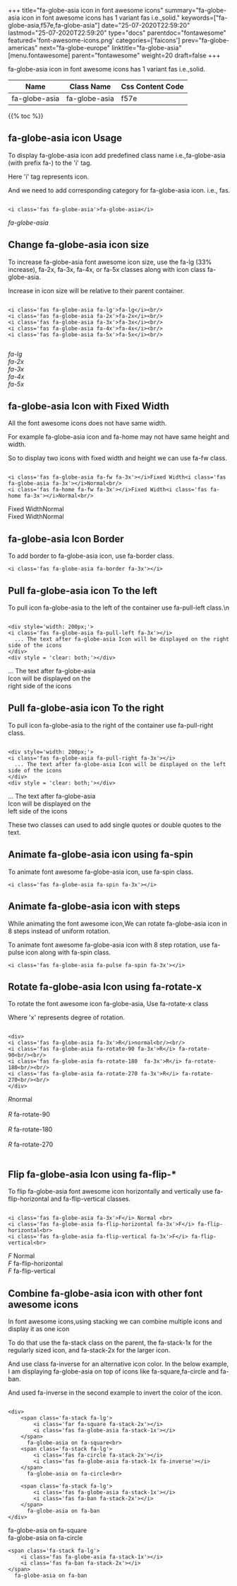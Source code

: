 +++
title="fa-globe-asia icon in font awesome icons"
summary="fa-globe-asia icon in font awesome icons has 1 variant fas i.e.,solid."
keywords=["fa-globe-asia,f57e,fa-globe-asia"]
date="25-07-2020T22:59:20"
lastmod="25-07-2020T22:59:20"
type="docs"
parentdoc="fontawesome"
featured='font-awesome-icons.png'
categories=['faicons']
prev="fa-globe-americas"
next="fa-globe-europe"
linktitle="fa-globe-asia"
[menu.fontawesome]
parent="fontawesome"
weight=20
draft=false
+++


fa-globe-asia icon in font awesome icons has 1 variant fas i.e.,solid.

<div class='table-responsive'><table class='table'><thead><tr><th>Name</th><th>Class Name</th><th>Css Content Code</th></tr></thead><tbody><tr><td>fa-globe-asia</td><td>fa-globe-asia</td><td>f57e</td></tr></tbody></table></div>


{{% toc %}}


## fa-globe-asia icon Usage

To display fa-globe-asia icon add predefined class name i.e.,fa-globe-asia (with prefix fa-) to the 'i' tag.

Here 'i' tag represents icon.

And we need to add corresponding category for fa-globe-asia icon. i.e., fas.


```

<i class='fas fa-globe-asia'>fa-globe-asia</i>
```

<i class='fas fa-globe-asia'>fa-globe-asia</i>




## Change fa-globe-asia icon size
To increase fa-globe-asia font awesome icon size, use the fa-lg (33% increase), fa-2x, fa-3x, fa-4x, or fa-5x classes along with icon class fa-globe-asia.

Increase in icon size will be relative to their parent container. 

```

<i class='fas fa-globe-asia fa-lg'>fa-lg</i><br/>
<i class='fas fa-globe-asia fa-2x'>fa-2x</i><br/>
<i class='fas fa-globe-asia fa-3x'>fa-3x</i><br/>
<i class='fas fa-globe-asia fa-4x'>fa-4x</i><br/>
<i class='fas fa-globe-asia fa-5x'>fa-5x</i><br/>
            
```

<i class='fas fa-globe-asia fa-lg'>fa-lg</i><br/>
<i class='fas fa-globe-asia fa-2x'>fa-2x</i><br/>
<i class='fas fa-globe-asia fa-3x'>fa-3x</i><br/>
<i class='fas fa-globe-asia fa-4x'>fa-4x</i><br/>
<i class='fas fa-globe-asia fa-5x'>fa-5x</i><br/>
            



## fa-globe-asia Icon with Fixed Width 

All the font awesome icons does not have same width.

For example fa-globe-asia icon and fa-home may not have same height and width.

So to display two icons with fixed width and height we can use fa-fw class.


```

<i class='fas fa-globe-asia fa-fw fa-3x'></i>Fixed Width<i class='fas fa-globe-asia fa-3x'></i>Normal<br/>
<i class='fas fa-home fa-fw fa-3x'></i>Fixed Width<i class='fas fa-home fa-3x'></i>Normal<br/>
```

<i class='fas fa-globe-asia fa-fw fa-3x'></i>Fixed Width<i class='fas fa-globe-asia fa-3x'></i>Normal<br/>
<i class='fas fa-home fa-fw fa-3x'></i>Fixed Width<i class='fas fa-home fa-3x'></i>Normal<br/>



## fa-globe-asia Icon Border 

To add border to fa-globe-asia icon, use fa-border class.


```
<i class='fas fa-globe-asia fa-border fa-3x'></i>

```
<i class='fas fa-globe-asia fa-border fa-3x'></i>





## Pull fa-globe-asia icon To the left

To pull icon fa-globe-asia to the left of the container use fa-pull-left class.\n

```

<div style='width: 200px;'>
<i class='fas fa-globe-asia fa-pull-left fa-3x'></i>
  ... The text after fa-globe-asia Icon will be displayed on the right side of the icons
</div>
<div style = 'clear: both;'></div>
```

<div style='width: 200px;'>
<i class='fas fa-globe-asia fa-pull-left fa-3x'></i>
  ... The text after fa-globe-asia Icon will be displayed on the right side of the icons
</div>
<div style = 'clear: both;'></div>




## Pull fa-globe-asia icon To the right
To pull icon fa-globe-asia to the right of the container use fa-pull-right class.

```

<div style='width: 200px;'>
<i class='fas fa-globe-asia fa-pull-right fa-3x'></i>
  ... The text after fa-globe-asia Icon will be displayed on the left side of the icons
</div>
<div style = 'clear: both;'></div>
```

<div style='width: 200px;'>
<i class='fas fa-globe-asia fa-pull-right fa-3x'></i>
  ... The text after fa-globe-asia Icon will be displayed on the left side of the icons
</div>
<div style = 'clear: both;'></div>

These two classes can used to add single quotes or double quotes to the text.


## Animate fa-globe-asia icon using fa-spin
To animate font awesome fa-globe-asia icon, use fa-spin class.

```
<i class='fas fa-globe-asia fa-spin fa-3x'></i>
```
<i class='fas fa-globe-asia fa-spin fa-3x'></i>




## Animate fa-globe-asia icon with steps
While animating the font awesome icon,We can rotate fa-globe-asia icon in 8 steps instead of uniform rotation.

To animate font awesome fa-globe-asia icon with 8 step rotation, use fa-pulse icon along with fa-spin class.


```
<i class='fas fa-globe-asia fa-pulse fa-spin fa-3x'></i>

```
<i class='fas fa-globe-asia fa-pulse fa-spin fa-3x'></i>





## Rotate fa-globe-asia Icon using fa-rotate-x
To rotate the font awesome icon fa-globe-asia, Use fa-rotate-x class

Where 'x' represents degree of rotation.


```

<div>
<i class='fas fa-globe-asia fa-3x'>R</i>normal<br/><br/>
<i class='fas fa-globe-asia fa-rotate-90 fa-3x'>R</i> fa-rotate-90<br/><br/> 
<i class='fas fa-globe-asia fa-rotate-180  fa-3x'>R</i> fa-rotate-180<br/><br/> 
<i class='fas fa-globe-asia fa-rotate-270 fa-3x'>R</i> fa-rotate-270<br/><br/>
</div>
```

<div>
<i class='fas fa-globe-asia fa-3x'>R</i>normal<br/><br/>
<i class='fas fa-globe-asia fa-rotate-90 fa-3x'>R</i> fa-rotate-90<br/><br/> 
<i class='fas fa-globe-asia fa-rotate-180  fa-3x'>R</i> fa-rotate-180<br/><br/> 
<i class='fas fa-globe-asia fa-rotate-270 fa-3x'>R</i> fa-rotate-270<br/><br/>
</div>




## Flip fa-globe-asia Icon using fa-flip-*
To flip fa-globe-asia font awesome icon horizontally and vertically use fa-flip-horizontal and fa-flip-vertical classes. 

```

<i class='fas fa-globe-asia fa-3x'>F</i> Normal <br>
<i class='fas fa-globe-asia fa-flip-horizontal fa-3x'>F</i> fa-flip-horizontal<br>
<i class='fas fa-globe-asia fa-flip-vertical fa-3x'>F</i> fa-flip-vertical<br>
```

<i class='fas fa-globe-asia fa-3x'>F</i> Normal <br>
<i class='fas fa-globe-asia fa-flip-horizontal fa-3x'>F</i> fa-flip-horizontal<br>
<i class='fas fa-globe-asia fa-flip-vertical fa-3x'>F</i> fa-flip-vertical<br>




## Combine fa-globe-asia icon with other font awesome icons
In font awesome icons,using stacking we can combine multiple icons and display it as one icon 

To do that use the fa-stack class on the parent, the fa-stack-1x for the regularly sized icon, and fa-stack-2x for the larger icon.

And use class fa-inverse for an alternative icon color. 
In the below example, I am displaying fa-globe-asia on top of icons like fa-square,fa-circle and fa-ban.

And used fa-inverse in the second example to invert the color of the icon.

```

<div>
    <span class='fa-stack fa-lg'>
        <i class='far fa-square fa-stack-2x'></i>
        <i class='fas fa-globe-asia fa-stack-1x'></i>
    </span>
      fa-globe-asia on fa-square<br>
    <span class='fa-stack fa-lg'>
        <i class='fas fa-circle fa-stack-2x'></i>
        <i class='fas fa-globe-asia fa-stack-1x fa-inverse'></i>
    </span>
      fa-globe-asia on fa-circle<br>

    <span class='fa-stack fa-lg'>
        <i class='fas fa-globe-asia fa-stack-1x'></i>
        <i class='fas fa-ban fa-stack-2x'></i>
    </span>
      fa-globe-asia on fa-ban
</div>
```

<div>
    <span class='fa-stack fa-lg'>
        <i class='far fa-square fa-stack-2x'></i>
        <i class='fas fa-globe-asia fa-stack-1x'></i>
    </span>
      fa-globe-asia on fa-square<br>
    <span class='fa-stack fa-lg'>
        <i class='fas fa-circle fa-stack-2x'></i>
        <i class='fas fa-globe-asia fa-stack-1x fa-inverse'></i>
    </span>
      fa-globe-asia on fa-circle<br>

    <span class='fa-stack fa-lg'>
        <i class='fas fa-globe-asia fa-stack-1x'></i>
        <i class='fas fa-ban fa-stack-2x'></i>
    </span>
      fa-globe-asia on fa-ban
</div>






